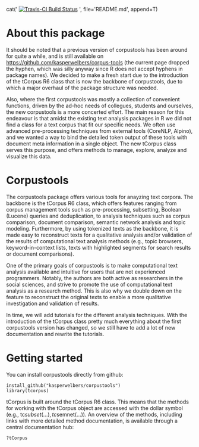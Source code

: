 cat('
[![Travis-CI Build Status](https://travis-ci.org/kasperwelbers/corpustools.svg?branch=master)](https://travis-ci.org/kasperwelbers/corpustools)
', file='README.md', append=T)

About this package
============

It should be noted that a previous version of corpustools has been around for quite a while, and is still available on https://github.com/kasperwelbers/corpus-tools (the current page dropped the hyphen, which was silly anyway since R does not accept hyphens in package names). We decided to make a fresh start due to the introduction of the tCorpus R6 class that is now the backbone of corpustools, due to which a major overhaul of the package structure was needed. 

Also, where the first corpustools was mostly a collection of convenient functions, driven by the ad-hoc needs of collegues, students and ourselves, the new corpustools is a more concerted effort. The main reason for this endeavour is that amidst the existing text analysis packages in R we did not find a class for a text corpus that fit our specific needs. We often use advanced pre-processing techniques from external tools (CoreNLP, Alpino), and we wanted a way to bind the detailed token output of these tools with document meta information in a single object. The new tCorpus class serves this purpose, and offers methods to manage, explore, analyze and visualize this data. 

Corpustools
============

The corpustools package offers various tools for anayzing text corpora. The backbone is the tCorpus R6 class, which offers features ranging from corpus management tools such as pre-processing, subsetting, Boolean (Lucene) queries and deduplication, to analysis techniques such as corpus comparison, document comparison, semantic network analysis and topic modeling. Furthermore, by using tokenized texts as the backbone, it is made easy to reconstruct texts for a qualitative analysis and/or validation of the results of computational text analysis methods (e.g., topic browsers, keyword-in-context lists, texts with highlighted segments for search results or document comparisons). 

One of the primary goals of corpustools is to make computational text analysis available and intuitive for users that are not experienced programmers. Notably, the authors are both active as researchers in the social sciences, and strive to promote the use of computational text analysis as a research method. This is also why we double down on the feature to reconstruct the original texts to enable a more qualitative investigation and validation of results. 

In time, we will add tutorials for the different analysis techniques. With the introduction of the tCorpus class pretty much everything about the first corpustools version has changed, so we still have to add a lot of new documentation and rewrite the tutorials.


Getting started
============

You can install corpustools directly from github:

```{r}
install_github("kasperwelbers/corpustools")
library(tcorpus)
```

tCorpus is built around the tCorpus R6 class. This means that the methods for working with the tCorpus object are accessed with the dollar symbol (e.g., tc$subset(...), tc$semnet(...)). An overview of the methods, including links with more detailed method documentation, is available through a central documentation hub:

```{r}
?tCorpus
```


